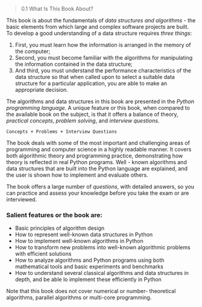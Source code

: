 
> 0.1 What Is This Book About?

This book is about the fundamentals of *data structures and algorithms* - the basic elements from which large and complex software projects are built. To develop a good understanding of a data structure requires *three things*:
1. First, you must learn how the information is arranged in the memory of the computer;
2. Second, you must become familiar with the algorithms for manipulating the information contained in the data structure;
3. And third, you must understand the performance characteristics of the data structure so that when called upon to select a suitable data structure for a particular application, you are able to make an appropriate decision.

The algorithms and data structures in this book are presented in the *Python programming language*. A unique feature or this book, when compared to the available book on the subject, is that it offers a balance of theory, *practical concepts*, *problem solving*, and *interview questions*.

```ad-tip
Concepts + Problems + Interview Questions
```

The book deals with some of the most important and challenging areas of programming and computer science in a highly readable manner. It covers both algorithmic theory and programming practice, demonstrating how theory is reflected in real Python programs. Well - known algorithms and data structures that are built into the Python language are explained, and the user is shown how to implement and evaluate others.

The  book offers a  large  number of *questions*,  with detailed  answers, so you  can  practice  and assess your knowledge before you take the exam or are interviewed.

### Salient features or the book are:

- Basic principles of algorithm design
- How to represent well-known data structures in Python
- How to implement well-known algorithms in Python
- How to transform new problems into well-known algorithmic problems with efficient solutions
- How to analyze algorithms and Python programs using both mathematical tools and basic experiments and benchmarks
- How to understand several classical algorithms and data structures in depth, and be able lo implement these efficiently in Python

Note that this book does not cover numerical or number- theoretical algorithms, parallel algorithms or multi-core 
programming.

